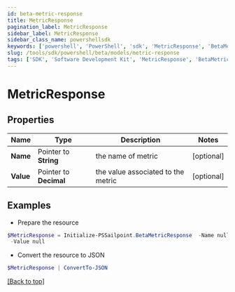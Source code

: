 ```yaml
---
id: beta-metric-response
title: MetricResponse
pagination_label: MetricResponse
sidebar_label: MetricResponse
sidebar_class_name: powershellsdk
keywords: ['powershell', 'PowerShell', 'sdk', 'MetricResponse', 'BetaMetricResponse'] 
slug: /tools/sdk/powershell/beta/models/metric-response
tags: ['SDK', 'Software Development Kit', 'MetricResponse', 'BetaMetricResponse']
---
```



# MetricResponse

## Properties

Name | Type | Description | Notes
------------ | ------------- | ------------- | -------------
**Name** |  Pointer to **String** | the name of metric | [optional] 
**Value** |  Pointer to **Decimal** | the value associated to the metric | [optional] 

## Examples

- Prepare the resource
```powershell
$MetricResponse = Initialize-PSSailpoint.BetaMetricResponse  -Name null `
 -Value null
```

- Convert the resource to JSON
```powershell
$MetricResponse | ConvertTo-JSON
```


[[Back to top]](#) 

